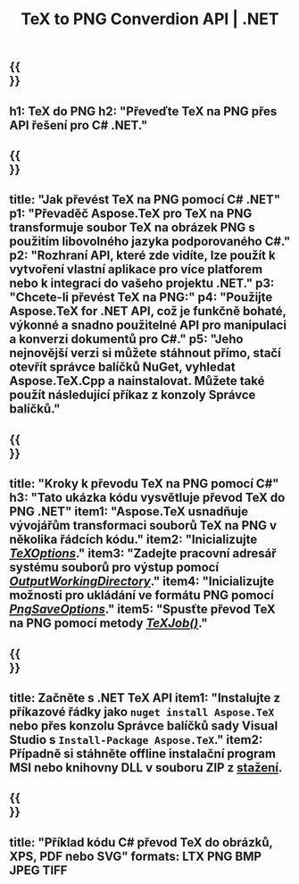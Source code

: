 ﻿---
translation: true
template: /_templates/_conversion-child-net.md
title: TeX to PNG Converdion API | .NET
description: Funkce konverze TeX do PNG. Integrujte tuto místní knihovnu .NET do svého projektu nebo použijte multiplatformní aplikace pro převod TeXu na PNG.
keywords: tex to png api net, tex2png integrovat c#
url: /net/conversion/tex-to-png/
family: tex
platformtag: net
feature: conversion
informat: TEX
outformat: PNG
otherformats: BMP JPEG TIFF PDF SVG XPS
---


{{<section banner>}}
---
h1: TeX do PNG
h2: "Převeďte TeX na PNG přes API řešení pro C# .NET."
---

{{<section overview>}}
---
title: "Jak převést TeX na PNG pomocí C# .NET"
p1: "Převaděč Aspose.TeX pro TeX na PNG transformuje soubor TeX na obrázek PNG s použitím libovolného jazyka podporovaného C#."
p2: "Rozhraní API, které zde vidíte, lze použít k vytvoření vlastní aplikace pro více platforem nebo k integraci do vašeho projektu .NET."
p3: "Chcete-li převést TeX na PNG:"
p4: "Použijte Aspose.TeX for .NET API, což je funkčně bohaté, výkonné a snadno použitelné API pro manipulaci a konverzi dokumentů pro C#."
p5: "Jeho nejnovější verzi si můžete stáhnout přímo, stačí otevřít správce balíčků NuGet, vyhledat Aspose.TeX.Cpp a nainstalovat. Můžete také použít následující příkaz z konzoly Správce balíčků."
---

{{<section feature1>}}
---
title: "Kroky k převodu TeX na PNG pomocí C#"
h3: "Tato ukázka kódu vysvětluje převod TeX do PNG .NET"
item1: "Aspose.TeX usnadňuje vývojářům transformaci souborů TeX na PNG v několika řádcích kódu."
item2: "Inicializujte [*TeXOptions*](https://reference.aspose.com/tex/net/aspose.tex/texoptions/)."
item3: "Zadejte pracovní adresář systému souborů pro výstup pomocí [*OutputWorkingDirectory*](https://reference.aspose.com/tex/net/aspose.tex/texoptions/outputworkingdirectory/)."
item4: "Inicializujte možnosti pro ukládání ve formátu PNG pomocí [*PngSaveOptions*](https://reference.aspose.com/tex/net/aspose.tex.presentation.image/pngsaveoptions/)."
item5: "Spusťte převod TeX na PNG pomocí metody [*TeXJob()*](https://reference.aspose.com/tex/net/aspose.tex/texjob/)."
---

{{<section feature2>}}
---
title: Začněte s .NET TeX API
item1: "Instalujte z příkazové řádky jako ```nuget install Aspose.TeX``` nebo přes konzolu Správce balíčků sady Visual Studio s ```Install-Package Aspose.TeX```."
item2: Případně si stáhněte offline instalační program MSI nebo knihovny DLL v souboru ZIP z [stažení](https://releases.aspose.com/tex/net).
---

{{<section widget>}}
---
title: "Příklad kódu C# převod TeX do obrázků, XPS, PDF nebo SVG"
formats: LTX PNG BMP JPEG TIFF
---